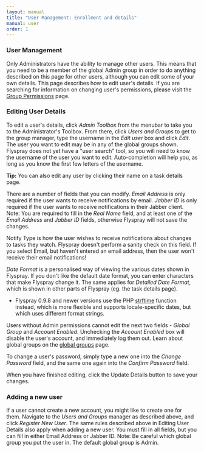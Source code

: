 ```yaml
---
layout: manual
title: "User Management: Enrollment and details"
manual: user
order: 1
---
```


### User Management

Only Administrators have the ability to manage other users. This means that you need to be a member of the global Admin group in order to do anything described on this page for other users, although you can edit some of your own details. This page describes how to edit user's details. If you are searching for information on changing user's permissions, please visit the [Group Permissions](/manual/group_permissions) page.


### Editing User Details

To edit a user's details, click *Admin Toolbox* from the menubar to take you to the Administrator's Toolbox.  From there, click *Users and Groups* to get to the group manager, type the username in the *Edit user* box and click *Edit*. The user you want to edit may be in any of the global groups shown. Flyspray does not yet have a "user search" tool, so you will need to know the username of the user you want to edit. Auto-completion will help you, as long as you know the first few letters of the username.

**Tip:** You can also edit any user by clicking their name on a task details page. 

There are a number of fields that you can modify.  *Email Address* is only required if the user wants to receive notifications by email. *Jabber ID* is only required if the user wants to receive notifications in their Jabber client. Note: You are required to fill in the *Real Name* field, and at least one of the *Email Address* and *Jabber ID* fields, otherwise Flyspray will not save the changes.

Notify Type is how the user wishes to receive notifications about changes to tasks they watch. Flyspray doesn't perform a sanity check on this field. If you select Email, but haven't entered an email address, then the user won't receive their email notifications!

*Date Format* is a personalised way of viewing the various dates shown in Flyspray. If you don't like the default date format, you can enter characters that make Flyspray change it. The same applies for *Detailed Date Format*, which is shown in other parts of Flyspray (eg. the task details page).

  * Flyspray 0.9.8 and newer versions use the PHP [strftime](http://php.net/strfatime) function instead, which is more flexible and supports locale-specific dates, but which uses different format strings.

Users without Admin permissions cannot edit the next two fields - *Global Group* and *Account Enabled*. Unchecking the *Account Enabled* box will disable the user's account, and immediately log them out. Learn about global groups on the [global groups](/manual/global_groups) page.

To change a user's password, simply type a new one into the *Change Password* field, and the same one again into the *Confirm Password* field.

When you have finished editing, click the Update Details button to save your changes.

### Adding a new user 

If a user cannot create a new account, you might like to create one for them. Navigate to the *Users and Groups* manager as described above, and click *Register New User*. The same rules described above in Editing User Details also apply when adding a new user. You must fill in all fields, but you can fill in either Email Address or Jabber ID. Note: Be careful which global group you put the user in. The default global group is Admin.
